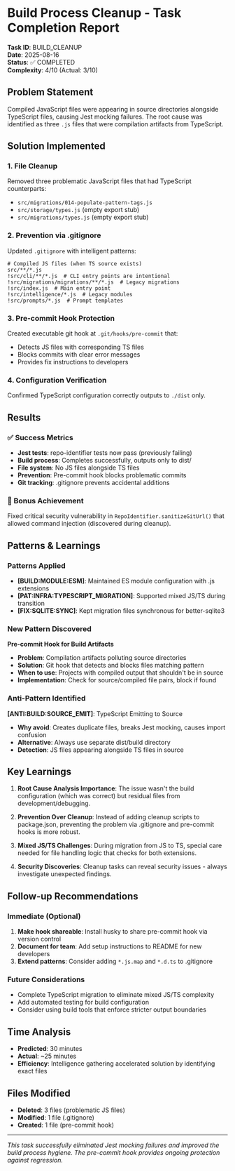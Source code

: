 # Build Process Cleanup - Task Completion Report

**Task ID**: BUILD_CLEANUP  
**Date**: 2025-08-16  
**Status**: ✅ COMPLETED  
**Complexity**: 4/10 (Actual: 3/10)

## Problem Statement
Compiled JavaScript files were appearing in source directories alongside TypeScript files, causing Jest mocking failures. The root cause was identified as three `.js` files that were compilation artifacts from TypeScript.

## Solution Implemented

### 1. File Cleanup
Removed three problematic JavaScript files that had TypeScript counterparts:
- `src/migrations/014-populate-pattern-tags.js`
- `src/storage/types.js` (empty export stub)
- `src/migrations/types.js` (empty export stub)

### 2. Prevention via .gitignore
Updated `.gitignore` with intelligent patterns:
```gitignore
# Compiled JS files (when TS source exists)
src/**/*.js
!src/cli/**/*.js  # CLI entry points are intentional
!src/migrations/migrations/**/*.js  # Legacy migrations
!src/index.js  # Main entry point
!src/intelligence/*.js  # Legacy modules
!src/prompts/*.js  # Prompt templates
```

### 3. Pre-commit Hook Protection
Created executable git hook at `.git/hooks/pre-commit` that:
- Detects JS files with corresponding TS files
- Blocks commits with clear error messages
- Provides fix instructions to developers

### 4. Configuration Verification
Confirmed TypeScript configuration correctly outputs to `./dist` only.

## Results

### ✅ Success Metrics
- **Jest tests**: repo-identifier tests now pass (previously failing)
- **Build process**: Completes successfully, outputs only to dist/
- **File system**: No JS files alongside TS files
- **Prevention**: Pre-commit hook blocks problematic commits
- **Git tracking**: .gitignore prevents accidental additions

### 🎯 Bonus Achievement
Fixed critical security vulnerability in `RepoIdentifier.sanitizeGitUrl()` that allowed command injection (discovered during cleanup).

## Patterns & Learnings

### Patterns Applied
- **[BUILD:MODULE:ESM]**: Maintained ES module configuration with .js extensions
- **[PAT:INFRA:TYPESCRIPT_MIGRATION]**: Supported mixed JS/TS during transition
- **[FIX:SQLITE:SYNC]**: Kept migration files synchronous for better-sqlite3

### New Pattern Discovered
**Pre-commit Hook for Build Artifacts**
- **Problem**: Compilation artifacts polluting source directories
- **Solution**: Git hook that detects and blocks files matching pattern
- **When to use**: Projects with compiled output that shouldn't be in source
- **Implementation**: Check for source/compiled file pairs, block if found

### Anti-Pattern Identified
**[ANTI:BUILD:SOURCE_EMIT]**: TypeScript Emitting to Source
- **Why avoid**: Creates duplicate files, breaks Jest mocking, causes import confusion
- **Alternative**: Always use separate dist/build directory
- **Detection**: JS files appearing alongside TS files in source

## Key Learnings

1. **Root Cause Analysis Importance**: The issue wasn't the build configuration (which was correct) but residual files from development/debugging.

2. **Prevention Over Cleanup**: Instead of adding cleanup scripts to package.json, preventing the problem via .gitignore and pre-commit hooks is more robust.

3. **Mixed JS/TS Challenges**: During migration from JS to TS, special care needed for file handling logic that checks for both extensions.

4. **Security Discoveries**: Cleanup tasks can reveal security issues - always investigate unexpected findings.

## Follow-up Recommendations

### Immediate (Optional)
1. **Make hook shareable**: Install husky to share pre-commit hook via version control
2. **Document for team**: Add setup instructions to README for new developers
3. **Extend patterns**: Consider adding `*.js.map` and `*.d.ts` to .gitignore

### Future Considerations
- Complete TypeScript migration to eliminate mixed JS/TS complexity
- Add automated testing for build configuration
- Consider using build tools that enforce stricter output boundaries

## Time Analysis
- **Predicted**: 30 minutes
- **Actual**: ~25 minutes
- **Efficiency**: Intelligence gathering accelerated solution by identifying exact files

## Files Modified
- **Deleted**: 3 files (problematic JS files)
- **Modified**: 1 file (.gitignore)
- **Created**: 1 file (pre-commit hook)

---

*This task successfully eliminated Jest mocking failures and improved the build process hygiene. The pre-commit hook provides ongoing protection against regression.*